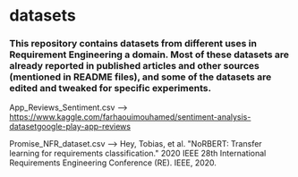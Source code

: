 # datasets

### This repository contains datasets from different uses in Requirement Engineering a domain. Most of these datasets are already reported in published articles and other sources (mentioned in README files), and some of the datasets are edited and tweaked for specific experiments.

App_Reviews_Sentiment.csv --> https://www.kaggle.com/farhaouimouhamed/sentiment-analysis-datasetgoogle-play-app-reviews


Promise_NFR_dataset.csv --> Hey, Tobias, et al. "NoRBERT: Transfer learning for requirements classification." 2020 IEEE 28th International Requirements Engineering Conference (RE). IEEE, 2020.
